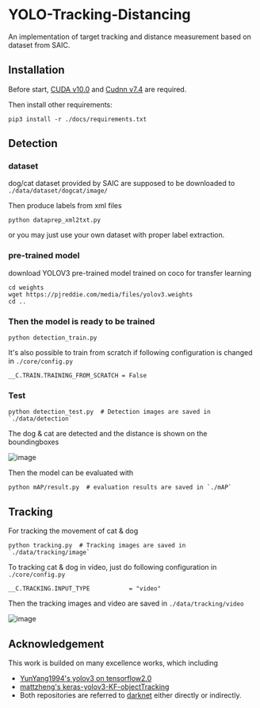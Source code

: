 # YOLO-Tracking-Distancing
An implementation of target tracking and distance measurement based on dataset from SAIC.

## Installation
Before start, [CUDA v10.0](https://developer.nvidia.com/cuda-10.0-download-archive) and [Cudnn v7.4](https://developer.nvidia.com/rdp/cudnn-archive) are required.

Then install other requirements:
```
pip3 install -r ./docs/requirements.txt
```

## Detection

### dataset
dog/cat dataset provided by SAIC are supposed to be downloaded to ```./data/dataset/dogcat/image/```

Then produce labels from xml files
```
python dataprep_xml2txt.py
```

or you may just use your own dataset with proper label extraction.

### pre-trained model
download YOLOV3 pre-trained model trained on coco for transfer learning
```
cd weights
wget https://pjreddie.com/media/files/yolov3.weights
cd ..
```

### Then the model is ready to be trained

```
python detection_train.py
```

It's also possible to train from scratch if following configuration is changed in ```./core/config.py```
```
__C.TRAIN.TRAINING_FROM_SCRATCH = False
```

### Test

```
python detection_test.py  # Detection images are saved in `./data/detection`
```
The dog & cat are detected and the distance is shown on the boundingboxes

![image](https://github.com/tanzenyoyoyo/YOLOV3-Tracking-Distancing/blob/master/docs/detection.png)


Then the model can be evaluated with
```
python mAP/result.py  # evaluation results are saved in `./mAP`
```

## Tracking

For tracking the movement of cat & dog
```
python tracking.py  # Tracking images are saved in `./data/tracking/image`
```

To tracking cat & dog in video, just do following configuration in ```./core/config.py```
```
__C.TRACKING.INPUT_TYPE           = "video"
```

Then the tracking images and video are saved in ```./data/tracking/video```

![image](https://github.com/tanzenyoyoyo/YOLOV3-Tracking-Distancing/blob/master/docs/trace_video.jpg)

## Acknowledgement

This work is builded on many excellence works, which including
- [YunYang1994's yolov3 on tensorflow2.0](https://github.com/YunYang1994/TensorFlow2.0-Examples/tree/master/4-Object_Detection/YOLOV3)
- [mattzheng's keras-yolov3-KF-objectTracking](https://github.com/mattzheng/keras-yolov3-KF-objectTracking)
- Both repositories are referred to [darknet](https://github.com/pjreddie/darknet) either directly or indirectly.



